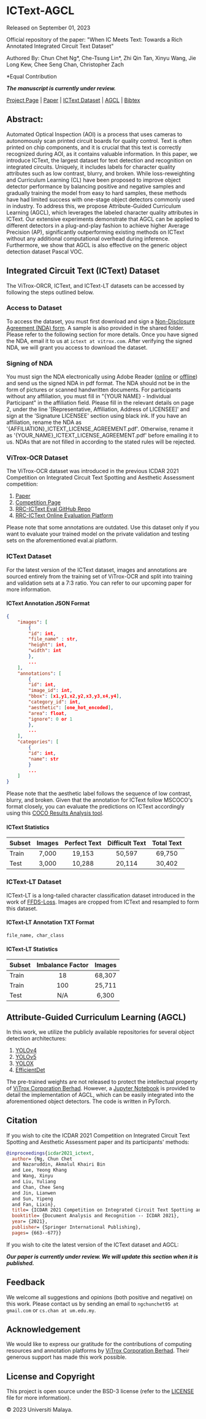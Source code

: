 # ICText-AGCL

Released on September 01, 2023

Official repository of the paper: "When IC Meets Text: Towards a Rich Annotated Integrated Circuit Text Dataset"

Authored By:
Chun Chet Ng*, Che-Tsung Lin*, Zhi Qin Tan, Xinyu Wang, Jie Long Kew, Chee Seng Chan, Christopher Zach

*Equal Contribution

***The manuscript is currently under review.***

[Project Page](https://chunchet-ng.github.io/ICText-AGCL/) | [Paper]() | [ICText Dataset](#integrated-circuit-text-ictext-dataset) | [AGCL](#attribute-guided-curriculum-learning-agcl) | [Bibtex](#citation)

## Abstract:
Automated Optical Inspection (AOI) is a process that uses cameras to autonomously scan printed circuit boards for quality control. Text is often printed on chip components, and it is crucial that this text is correctly recognized during AOI, as it contains valuable information. In this paper, we introduce ICText, the largest dataset for text detection and recognition on integrated circuits. Uniquely, it includes labels for character quality attributes such as low contrast, blurry, and broken. While loss-reweighting and Curriculum Learning (CL) have been proposed to improve object detector performance by balancing positive and negative samples and gradually training the model from easy to hard samples, these methods have had limited success with one-stage object detectors commonly used in industry. To address this, we propose Attribute-Guided Curriculum Learning (AGCL), which leverages the labeled character quality attributes in ICText. Our extensive experiments demonstrate that AGCL can be applied to different detectors in a plug-and-play fashion to achieve higher Average Precision (AP), significantly outperforming existing methods on ICText without any additional computational overhead during inference. Furthermore, we show that AGCL is also effective on the generic object detection dataset Pascal VOC.
## Integrated Circuit Text (ICText) Dataset
The ViTrox-ORCR, ICText, and ICText-LT datasets can be accessed by following the steps outlined below.

### Access to Dataset
To access the dataset, you must first download and sign a [Non-Disclosure Agreement (NDA) form](https://drive.google.com/drive/folders/1o13Kej3dpMhG0NuVihXD26MD2S5NoFBJ). A sample is also provided in the shared folder. Please refer to the following section for more details. Once you have signed the NDA, email it to us at `ictext at vitrox.com`. After verifying the signed NDA, we will grant you access to download the dataset.

### Signing of NDA
You must sign the NDA electronically using Adobe Reader ([online](https://www.adobe.com/acrobat/online/sign-pdf.html) or [offline](https://helpx.adobe.com/reader/using/sign-pdfs.html)) and send us the signed NDA in pdf format. The NDA should not be in the form of pictures or scanned handwritten documents. For participants without any affiliation, you must fill in "{YOUR NAME} - Individual Participant" in the affiliation field. Please fill in the relevant details on page 2, under the line '[Representative, Affiliation, Address of LICENSEE]' and sign at the 'Signature LICENSEE' section using black ink. If you have an affiliation, rename the NDA as '{AFFILIATION}_ICTEXT_LICENSE_AGREEMENT.pdf'. Otherwise, rename it as '{YOUR_NAME}_ICTEXT_LICENSE_AGREEMENT.pdf' before emailing it to us. NDAs that are not filled in according to the stated rules will be rejected.

### ViTrox-OCR Dataset
The ViTrox-OCR dataset was introduced in the previous ICDAR 2021 Competition on Integrated Circuit Text Spotting and Aesthetic Assessment competition:

1. [Paper](https://link.springer.com/chapter/10.1007/978-3-030-86337-1_44)
2. [Competition Page](https://ictext.v-one.my/)
3. [RRC-ICText Eval GitHub Repo](https://github.com/vitrox-technologies/ictext_eval)
4. [RRC-ICText Online Evaluation Platform](https://eval.ai/web/challenges/challenge-page/756)

Please note that some annotations are outdated. Use this dataset only if you want to evaluate your trained model on the private validation and testing sets on the aforementioned eval.ai platform.

### ICText Dataset
For the latest version of the ICText dataset, images and annotations are sourced entirely from the training set of ViTrox-OCR and split into training and validation sets at a 7:3 ratio. You can refer to our upcoming paper for more information.

#### ICText Annotation JSON Format
```json
{
    "images": [
        {
        "id": int,
        "file_name" : str,
        "height": int,
        "width": int
        },
        ...
    ],
    "annotations": [
        {
        "id": int,
        "image_id": int,
        "bbox": [x1,y1,x2,y2,x3,y3,x4,y4],
        "category_id": int,
        "aesthetic": [one_hot_encoded],
        "area": float,
        "ignore": 0 or 1
        },
        ...
    ],
    "categories": [
        {
        "id": int, 
        "name": str
        }
        ...
    ]
}
```
Please note that the aesthetic label follows the sequence of low contrast, blurry, and broken. Given that the annotation for ICText follow MSCOCO's format closely, you can evaluate the predictions on ICText accordingly using this [COCO Results Analysis tool](https://github.com/chunchet-ng/COCO_results_analysis).

#### ICText Statistics
| Subset | Images | Perfect Text | Difficult Text | Total Text |
| :--- | :----: | :----: | :----: | :----: |
| Train | 7,000 | 19,153 | 50,597 | 69,750 |
| Test | 3,000 | 10,288 | 20,114 | 30,402 |

### ICText-LT Dataset
ICText-LT is a long-tailed character classification dataset introduced in the work of [FFDS-Loss](https://github.com/nwjun/FFDS-Loss/tree/main). Images are cropped from ICText and resampled to form this dataset.

#### ICText-LT Annotation TXT Format
```file_name, char_class```

#### ICText-LT Statistics
| Subset | Imbalance Factor | Images|
| :--- | :----: | :----: |
| Train | 18 | 68,307 |
| Train | 100 | 25,711 |
| Test | N/A | 6,300 |

## Attribute-Guided Curriculum Learning (AGCL)
In this work, we utilize the publicly available repositories for several object detection architectures:

1. [YOLOv4](https://github.com/Tianxiaomo/pytorch-YOLOv4)
2. [YOLOv5](https://github.com/ultralytics/yolov5)
3. [YOLOX](https://github.com/Megvii-BaseDetection/YOLOX)
4. [EfficientDet](https://github.com/zylo117/Yet-Another-EfficientDet-Pytorch)

The pre-trained weights are not released to protect the intellectual property of [ViTrox Corporation Berhad](https://www.vitrox.com/). However, a [Jupyter Notebook](agcl.ipynb) is provided to detail the implementation of AGCL, which can be easily integrated into the aforementioned object detectors. The code is written in PyTorch.

## Citation
If you wish to cite the ICDAR 2021 Competition on Integrated Circuit Text Spotting and Aesthetic Assessment paper and its participants' methods:

```bibtex
@inproceedings{icdar2021_ictext,
  author= {Ng, Chun Chet
  and Nazaruddin, Akmalul Khairi Bin
  and Lee, Yeong Khang
  and Wang, Xinyu
  and Liu, Yuliang
  and Chan, Chee Seng
  and Jin, Lianwen
  and Sun, Yipeng
  and Fan, Lixin},
  title= {ICDAR 2021 Competition on Integrated Circuit Text Spotting and Aesthetic Assessment},
  booktitle= {Document Analysis and Recognition -- ICDAR 2021},
  year= {2021},
  publisher= {Springer International Publishing},
  pages= {663--677}}
```

If you wish to cite the latest version of the ICText dataset and AGCL:

***Our paper is currently under review. We will update this section when it is published.***

## Feedback
We welcome all suggestions and opinions (both positive and negative) on this work. Please contact us by sending an email to `ngchunchet95 at gmail.com` or `cs.chan at um.edu.my`.

## Acknowledgement
We would like to express our gratitude for the contributions of computing resources and annotation platforms by [ViTrox Corporation Berhad](https://www.vitrox.com/). Their generous support has made this work possible.

## License and Copyright
This project is open source under the BSD-3 license (refer to the [LICENSE](LICENSE.txt) file for more information).

&#169; 2023 Universiti Malaya.
